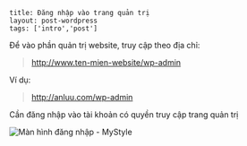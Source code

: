 ```
title: Đăng nhập vào trang quản trị
layout: post-wordpress
tags: ['intro','post']
```

Để vào phần quản trị website, truy cập theo địa chỉ:

> http://www.ten-mien-website/wp-admin

Ví dụ:

> http://anluu.com/wp-admin

Cần đăng nhập vào tài khoản có quyền truy cập trang quản trị

![Màn hình đăng nhập - MyStyle](http://i429.photobucket.com/albums/qq12/liu_zango_ne/Huong-dan-quan-tri/Log_In.png)
